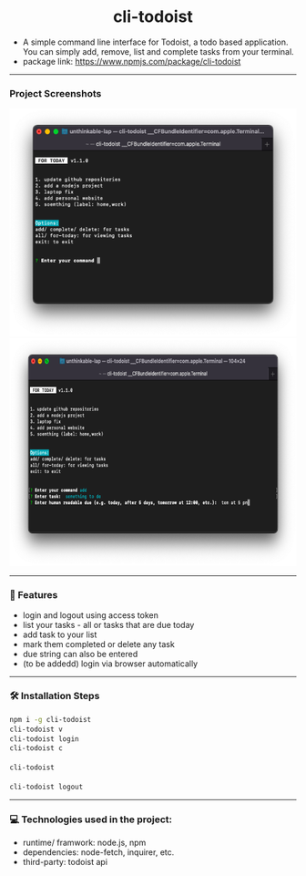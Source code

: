 <h1 align="center" id="title">cli-todoist</h1>

- A simple command line interface for Todoist, a todo based application. You can simply add, remove, list and complete tasks from your terminal.
- package link: https://www.npmjs.com/package/cli-todoist

---

### Project Screenshots

<img src="screenshots/Screenshot 2023-08-04 at 1.15.39 PM.png" alt="project-screenshot" height="400/">
<img src="screenshots/Screenshot 2023-08-04 at 1.16.40 PM.png" alt="project-screenshot" height="400/">

---  
  
### 🧐 Features
- login and logout using access token
- list your tasks - all or tasks that are due today
- add task to your list
- mark them completed or delete any task
- due string can also be entered
- (to be addedd) login via browser automatically

---

### 🛠️ Installation Steps
```sh
npm i -g cli-todoist
cli-todoist v
cli-todoist login
cli-todoist c

cli-todoist

cli-todoist logout
````

---


### 💻 Technologies used in the project:
- runtime/ framwork: node.js, npm
- dependencies: node-fetch, inquirer, etc.
- third-party: todoist api
